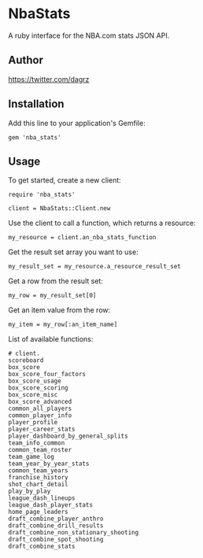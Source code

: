 # NbaStats

A ruby interface for the NBA.com stats JSON API.

## Author

https://twitter.com/dagrz

## Installation

Add this line to your application's Gemfile:

    gem 'nba_stats'

## Usage

To get started, create a new client:

    require 'nba_stats'

    client = NbaStats::Client.new

Use the client to call a function, which returns a resource:

    my_resource = client.an_nba_stats_function

Get the result set array you want to use:

    my_result_set = my_resource.a_resource_result_set

Get a row from the result set:

    my_row = my_result_set[0]

Get an item value from the row:

    my_item = my_row[:an_item_name]

List of available functions:

    # client.
    scoreboard
    box_score
    box_score_four_factors
    box_score_usage
    box_score_scoring
    box_score_misc
    box_score_advanced
    common_all_players
    common_player_info
    player_profile
    player_career_stats
    player_dashboard_by_general_splits
    team_info_common
    common_team_roster
    team_game_log
    team_year_by_year_stats
    common_team_years
    franchise_history
    shot_chart_detail
    play_by_play
    league_dash_lineups
    league_dash_player_stats
    home_page_leaders
    draft_combine_player_anthro
    draft_combine_drill_results
    draft_combine_non_stationary_shooting
    draft_combine_spot_shooting
    draft_combine_stats
